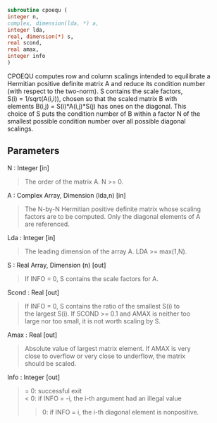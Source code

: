 ```fortran  
subroutine cpoequ (  
integer n,  
complex, dimension(lda, *) a,  
integer lda,  
real, dimension(*) s,  
real scond,  
real amax,  
integer info  
)  
```  
  
CPOEQU computes row and column scalings intended to equilibrate a  
Hermitian positive definite matrix A and reduce its condition number  
(with respect to the two-norm).  S contains the scale factors,  
S(i) = 1/sqrt(A(i,i)), chosen so that the scaled matrix B with  
elements B(i,j) = S(i)*A(i,j)*S(j) has ones on the diagonal.  This  
choice of S puts the condition number of B within a factor N of the  
smallest possible condition number over all possible diagonal  
scalings.  
  
## Parameters  
N : Integer [in]  
> The order of the matrix A.  N >= 0.  
  
A : Complex Array, Dimension (lda,n) [in]  
> The N-by-N Hermitian positive definite matrix whose scaling  
> factors are to be computed.  Only the diagonal elements of A  
> are referenced.  
  
Lda : Integer [in]  
> The leading dimension of the array A.  LDA >= max(1,N).  
  
S : Real Array, Dimension (n) [out]  
> If INFO = 0, S contains the scale factors for A.  
  
Scond : Real [out]  
> If INFO = 0, S contains the ratio of the smallest S(i) to  
> the largest S(i).  If SCOND >= 0.1 and AMAX is neither too  
> large nor too small, it is not worth scaling by S.  
  
Amax : Real [out]  
> Absolute value of largest matrix element.  If AMAX is very  
> close to overflow or very close to underflow, the matrix  
> should be scaled.  
  
Info : Integer [out]  
> = 0:  successful exit  
> < 0:  if INFO = -i, the i-th argument had an illegal value  
> > 0:  if INFO = i, the i-th diagonal element is nonpositive.  
  
